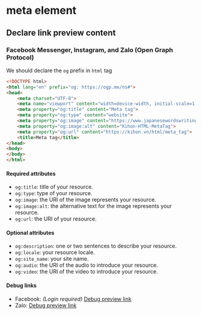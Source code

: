 # meta element
## Declare link preview content
### Facebook Messenger, Instagram, and Zalo (Open Graph Protocol)
We should declare the `og` prefix in `html` tag
```html
<!DOCTYPE html>
<html lang="en" prefix="og: https://ogp.me/ns#">
<head>
    <meta charset="UTF-8">
    <meta name="viewport" content="width=device-width, initial-scale=1.0">
    <meta property="og:title" content="Meta tag">
    <meta property="og:type" content="website">
    <meta property="og:image" content="https://www.japanesewordswriting.com/wp-content/uploads/2016/11/kihon-h.jpg">
    <meta property="og:image:alt" content="Kihon-HTML-MetaTag">
    <meta property="og:url" content="https://kihon.vn/html/meta_tag">
    <title>Meta tag</title>
</head>
<body>
</body>
</html>
```
#### Required attributes
- `og:title`: title of your resource.
- `og:type`: type of your resource.
- `og:image`: the URI of the image represents your resource.
- `og:image:alt`: the alternative text for the image represents your resource.
- `og:url`: the URI of your resource.
#### Optional attributes
- `og:description`: one or two sentences to describe your resource.
- `og:locale`: your resource locale.
- `og:site_name`: your site name.
- `og:audio`: the URI of the audio to introduce your resource.
- `og:video`: the URI of the video to introduce your resource.
#### Debug links
- Facebook: *(Login required)* [Debug preview link](https://developers.facebook.com/tools/debug/) 
- Zalo: [Debug preview link](https://developers.zalo.me/tools/debug-sharing)

